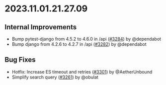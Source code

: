 # 2023.11.01.21.27.09

## Internal Improvements

- Bump pytest-django from 4.5.2 to 4.6.0 in /api
  ([#3284](https://github.com/WordPress/openverse/pull/3284)) by @dependabot
- Bump django from 4.2.6 to 4.2.7 in /api
  ([#3282](https://github.com/WordPress/openverse/pull/3282)) by @dependabot

## Bug Fixes

- Hotfix: Increase ES timeout and retries
  ([#3301](https://github.com/WordPress/openverse/pull/3301)) by @AetherUnbound
- Simplify search query
  ([#3261](https://github.com/WordPress/openverse/pull/3261)) by @obulat
